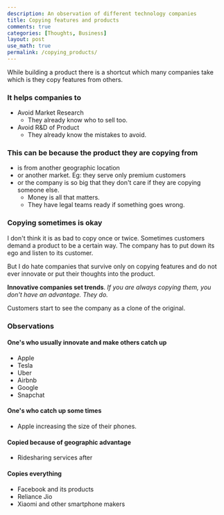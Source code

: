 ```yaml
---
description: An observation of different technology companies
title: Copying features and products
comments: true
categories: [Thoughts, Business]
layout: post
use_math: true
permalink: /copying_products/
---
```


While building a product there is a shortcut which many companies take which is they copy features from others.

### It helps companies to
- Avoid Market Research
  - They already know who to sell too.
- Avoid R&D of Product
  - They already know the mistakes to avoid.

### This can be because the product they are copying from
- is from another geographic location
- or another market. Eg: they serve only premium customers
- or the company is so big that they don't care if they are copying someone else.
  - Money is all that matters.
  - They have legal teams ready if something goes wrong.

### Copying sometimes is okay

I don't think it is as bad to copy once or twice. Sometimes customers demand a product to be a certain way. The company has to put down its ego and listen to its customer.

But I do hate companies that survive only on copying features and do not ever innovate or put their thoughts into the product.

**Innovative companies set trends**. *If you are always copying them, you don't have an advantage. They do.*

Customers start to see the company as a clone of the original.

### Observations

#### One's who usually innovate and make others catch up
- Apple
- Tesla
- Uber
- Airbnb
- Google
- Snapchat

#### One's who catch up some times
- Apple increasing the size of their phones.

#### Copied because of geographic advantage
- Ridesharing services after

#### Copies everything
- Facebook and its products
- Reliance Jio
- Xiaomi and other smartphone makers